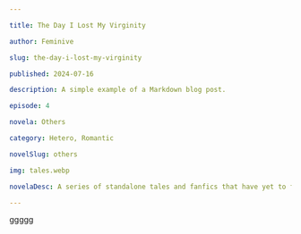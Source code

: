 ```yaml
---

title: The Day I Lost My Virginity

author: Feminive

slug: the-day-i-lost-my-virginity

published: 2024-07-16

description: A simple example of a Markdown blog post.

episode: 4

novela: Others

category: Hetero, Romantic

novelSlug: others

img: tales.webp

novelaDesc: A series of standalone tales and fanfics that have yet to form part of a novel.

---
```


ggggg